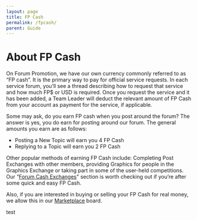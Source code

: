 ```yaml
---
layout: page
title: FP Cash
permalink: /fpcash/
parent: Guide
---
```


# About FP Cash

On Forum Promotion, we have our own currency commonly referred to as “FP cash”. It is the primary way to pay for official service requests. In each service forum, you’ll see a thread describing how to request that service and how much FP$ or USD is required. Once you request the service and it has been added, a Team Leader will deduct the relevant amount of FP Cash from your account as payment for the service, if applicable.

Some may ask, do you earn FP cash when you post around the forum? The answer is yes, you do earn for posting around our forum. The general amounts you earn are as follows:

- Posting a New Topic will earn you 4 FP Cash
- Replying to a Topic will earn you 2 FP Cash

Other popular methods of earning FP Cash include: Completing Post Exchanges with other members, providing Graphics for people in the Graphics Exchange or taking part in some of the user-held competitions. Our “[Forum Cash Exchanges](https://forumpromotion.net/forums/fp-exchanges.84)" section is worth checking out if you’re after some quick and easy FP Cash.

Also, if you are interested in buying or selling your FP Cash for real money, we allow this in our [Marketplace](https://forumpromotion.net/forums/marketplace.78/) board.

test

